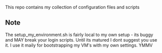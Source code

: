 This repo contains my collection of configuration files and scripts

## Note ##
The setup_my_environment.sh is fairly local to my own setup - its buggy and MAY break your login scripts. Until its matured I dont suggest you use it. I use it maily for bootstrapping my VM's with my own settings. YMMV
